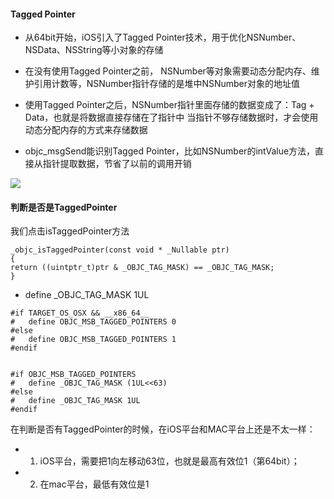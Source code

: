 #### Tagged Pointer

+ 从64bit开始，iOS引入了Tagged Pointer技术，用于优化NSNumber、NSData、NSString等小对象的存储

+ 在没有使用Tagged Pointer之前， NSNumber等对象需要动态分配内存、维护引用计数等，NSNumber指针存储的是堆中NSNumber对象的地址值

+ 使用Tagged Pointer之后，NSNumber指针里面存储的数据变成了：Tag + Data，也就是将数据直接存储在了指针中
当指针不够存储数据时，才会使用动态分配内存的方式来存储数据

+ objc_msgSend能识别Tagged Pointer，比如NSNumber的intValue方法，直接从指针提取数据，节省了以前的调用开销


![](https://raw.githubusercontent.com/SunshineBrother/JHBlog/master/iOS%E7%9F%A5%E8%AF%86%E7%82%B9/iOS%E5%BA%95%E5%B1%82/%E5%86%85%E5%AD%98%E7%AE%A1%E7%90%86/TaggedPointer3.png)

#### 判断是否是TaggedPointer


我们点击isTaggedPointer方法

```
_objc_isTaggedPointer(const void * _Nullable ptr) 
{
return ((uintptr_t)ptr & _OBJC_TAG_MASK) == _OBJC_TAG_MASK;
}
```


+ define _OBJC_TAG_MASK 1UL

```
#if TARGET_OS_OSX && __x86_64__
#   define OBJC_MSB_TAGGED_POINTERS 0
#else
#   define OBJC_MSB_TAGGED_POINTERS 1
#endif


#if OBJC_MSB_TAGGED_POINTERS
#   define _OBJC_TAG_MASK (1UL<<63)
#else
#   define _OBJC_TAG_MASK 1UL
#endif
```

在判断是否有TaggedPointer的时候，在iOS平台和MAC平台上还是不太一样：


+ 1. iOS平台，需要把1向左移动63位，也就是最高有效位1（第64bit）；
+ 2. 在mac平台，最低有效位是1






